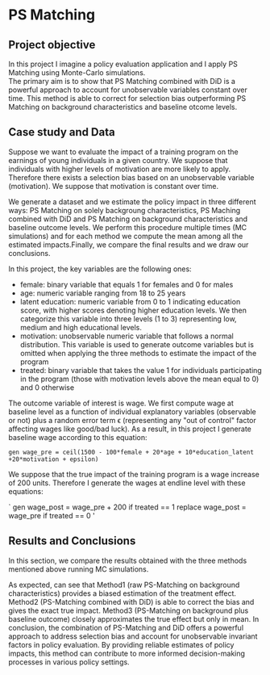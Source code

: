 # PS Matching
## Project objective
In this project I imagine a policy evaluation application and I apply PS Matching using Monte-Carlo simulations.  
The primary aim is to show that PS Matching combined with DiD is a powerful approach to account for unobservable variables constant over time. This method is able to correct for selection bias outperforming PS Matching on background characteristics and baseline otcome levels. 

## Case study and Data
Suppose we want to evaluate the impact of a training program on the earnings of young individuals in a given country. 
We suppose that individuals with higher levels of motivation are more likely to apply. Therefore there exists a selection bias based on an unobservable variable (motivation). We suppose that motivation is constant over time.
   
We generate a dataset and we estimate the policy impact in three different ways: PS Matching on solely backgroung characteristics, PS Maching combined with DiD and PS Matching on background characteristics and baseline outcome levels. 
We perform this procedure multiple times (MC simulations) and for each method we compute the mean among all the estimated impacts.Finally, we compare the final results and we draw our conclusions.

In this project, the key variables are the following ones:
* female: binary variable that equals 1 for females and 0 for males
* age: numeric variable ranging from 18 to 25 years
* latent education: numeric variable from 0 to 1 indicating education score, with higher scores denoting higher education levels. We then categorize this variable into three levels (1 to 3) representing low, medium and high educational levels.
* motivation: unobservable numeric variable that follows a normal distribution. This variable is used to generate outcome variables but is omitted when applying the three methods to estimate the impact of the program
* treated: binary variable that takes the value 1 for individuals participating in the program (those with motivation levels above the mean equal to 0) and 0 otherwise

The outcome variable of interest is wage. We first compute wage at baseline level as a function of individual explanatory variables (observable or not) plus a random error term ϵ (representing any "out of control" factor affecting wages like good/bad luck). 
As a result, in this project I generate baseline wage according to this equation:

` gen wage_pre = ceil(1500 - 100*female + 20*age + 10*education_latent +20*motivation + epsilon)  `

We suppose that the true impact of the training program is a wage increase of
200 units. Therefore I generate the wages at endline level with these equations:

` gen wage_post = wage_pre + 200 if treated == 1 
replace wage_post = wage_pre if treated == 0 '



## Results and Conclusions
In this section, we compare the results obtained with the three methods mentioned above running MC simulations. 


As expected, can see that Method1 (raw PS-Matching on background characteristics) provides a biased estimation of the treatment effect. Method2 (PS-Matching combined with DiD) is able to correct the bias and gives the exact true impact. Method3 (PS-Matching on background plus baseline outcome) closely approximates the true effect but only in mean. 
In conclusion, the combination of PS-Matching and DiD offers a powerful approach to address selection bias and account for unobservable invariant factors in policy evaluation. By providing reliable estimates of policy impacts, this method can contribute to more informed decision-making processes in various policy settings.
